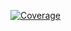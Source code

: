 [![Coverage](https://florinamt.github.io/devops-demo-mt/jacoco.svg)](https://florinamt.github.io/devops-demo-mt/)
